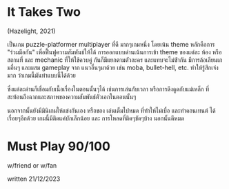 # It Takes Two
(Hazelight, 2021)

เป็นเกม puzzle-platformer multiplayer ที่ดี มากๆเกมหนึ่ง โดยเน้น theme หลักคือการ "ร่วมมือกัน" เพื่อฟื้นฟูความสัมพันธ์ให้ได้
การออกแบบด่านเน้นการเข้า theme ของแต่ละ ห้อง หรือสถานที่ และ mechanic ที่ให้ใช้ควบคู่ กันก็มีแยกตามตัวละคร และแทบจะไม่ซ้ํากัน มีการล้อเลียนเกมอื่นๆ และผสม gameplay จาก แนวอื่นๆมาด้วย เช่น moba, bullet-hell, etc. ทําให้รู้สึกเจ๋งมาก ว่าเกมนี้มันทําแบบนี้ได้ด้วย

ซึ่งแต่ละด่านก็เชื่อมกับเนื้อเรื่องในตอนนั้นๆได้ เช่นการเล่นกับเวลา หรือการดึงดูดกับแม่เหล็ก ที่สะท้อนถึงฉากและสภาพของความสัมพันธ์ตัวเอกในตอนนั้นๆ 

นอกจากนั้นยังมีมินิเกมให้แข่งกันเอง หรือของ เล่นเต็มไปหมด ที่ทําให้ไม่เบื่อ และทําคอนเทนต์ ได้เรื่อยๆอีกด้วย เกมนี้มีติดแค่บักเล็กน้อย และ การโหลดที่ติดๆขัดๆบ้าง นอกนั้นดีหมด

# Must Play 90/100
w/friend or w/fan

written 21/12/2023